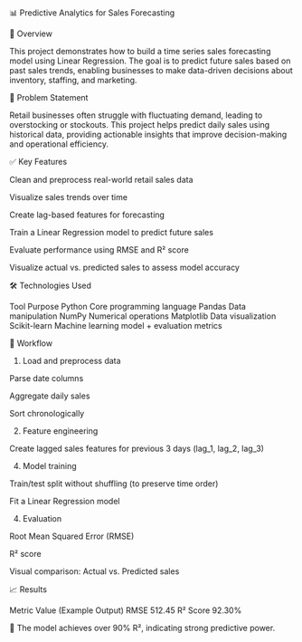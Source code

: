 📊 Predictive Analytics for Sales Forecasting

🧠 Overview

This project demonstrates how to build a time series sales forecasting model using Linear Regression. The goal is to predict future sales based on past sales trends, enabling businesses to make data-driven decisions about inventory, staffing, and marketing.


📌 Problem Statement

Retail businesses often struggle with fluctuating demand, leading to overstocking or stockouts. This project helps predict daily sales using historical data, providing actionable insights that improve decision-making and operational efficiency.


✅ Key Features

Clean and preprocess real-world retail sales data

Visualize sales trends over time

Create lag-based features for forecasting

Train a Linear Regression model to predict future sales

Evaluate performance using RMSE and R² score

Visualize actual vs. predicted sales to assess model accuracy


🛠️ Technologies Used

Tool	                 Purpose
Python	          Core programming language
Pandas	          Data manipulation
NumPy	            Numerical operations
Matplotlib	      Data visualization
Scikit-learn	    Machine learning model + evaluation metrics

🔁 Workflow

1. Load and preprocess data

Parse date columns

Aggregate daily sales

Sort chronologically

2. Feature engineering
   
Create lagged sales features for previous 3 days (lag_1, lag_2, lag_3)

4. Model training

Train/test split without shuffling (to preserve time order)

Fit a Linear Regression model

4. Evaluation

Root Mean Squared Error (RMSE)

R² score

Visual comparison: Actual vs. Predicted sales

📈 Results

Metric	      Value (Example Output)
RMSE	           512.45
R² Score	       92.30%

🎯 The model achieves over 90% R², indicating strong predictive power.
